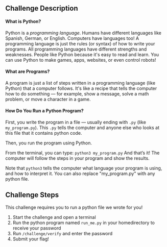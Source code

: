 ## Challenge Description
#### What is Python?
Python is a *programming language*. Humans have different languages like Spanish, German, or English. Computers have languages too! 
A programming language is just the rules (or syntax) of how to write your programs.
All programming languages have different strengths and weaknesses. 
People like Python because it's easy to read and learn. You can use Python to make games, apps, websites, or even control robots!

#### What are Programs?
A program is just a list of steps written in a programming language (like Python) that a computer follows. 
It's like a recipe that tells the computer how to do something — for example, show a message, solve a math problem, or move a character in a game.

#### How Do You Run a Python Program?
First, you write the program in a file — usually ending with `.py` (like `my_program.py`). This `.py` tells the computer and anyone else who looks at this file that it contains python code.

Then, you run the program using Python.

From the terminal, you can type: `python3 my_program.py` 
And that’s it! The computer will follow the steps in your program and show the results.

Note that `python3` tells the computer what language your program is using, and how to interpret it.
You can also replace "my_program.py" with any python file. 

## Challenge Steps
This challenge requires you to run a python file we wrote for you!

1. Start the challenge and open a terminal
2. Run the python program named `run_me.py` in your homedirectory to receive your password
3. Run `/challenge/verify` and enter the password
4. Submit your flag! 
